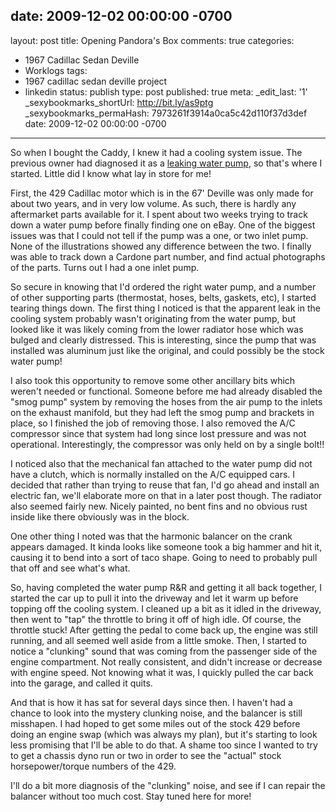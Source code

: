 date: 2009-12-02 00:00:00 -0700
---
layout: post
title: Opening Pandora's Box
comments: true
categories:
- 1967 Cadillac Sedan Deville
- Worklogs
tags:
- 1967 cadillac sedan deville project
- linkedin
status: publish
type: post
published: true
meta:
  _edit_last: '1'
  _sexybookmarks_shortUrl: http://bit.ly/as9ptg
  _sexybookmarks_permaHash: 7973261f3914a0ca5c42d110f37d3def
date: 2009-12-02 00:00:00 -0700
---
So when I bought the Caddy, I knew it had a cooling system issue.  The previous owner had diagnosed it as a <a href="{{ root_url }}/2009/06/04/67-caddy-day-1-triage/">leaking water pump</a>, so that's where I started.  Little did I know what lay in store for me!

First, the 429 Cadillac motor which is in the 67' Deville was only made for about two years, and in very low volume.  As such, there is hardly any aftermarket parts available for it.  I spent about two weeks trying to track down a water pump before finally finding one on eBay.  One of the biggest issues was that I could not tell if the pump was a one, or two inlet pump.  None of the illustrations showed any difference between the two.  I finally was able to track down a Cardone part number, and find actual photographs of the parts.  Turns out I had a one inlet pump.

So secure in knowing that I'd ordered the right water pump, and a number of other supporting parts (thermostat, hoses, belts, gaskets, etc), I started tearing things down.  The first thing I noticed is that the apparent leak in the cooling system probably wasn't originating from the water pump, but looked like it was likely coming from the lower radiator hose which was bulged and clearly distressed.  This is interesting, since the pump that was installed was aluminum just like the original, and could possibly be the stock water pump!

I also took this opportunity to remove some other ancillary bits which weren't needed or functional.  Someone before me had already disabled the "smog pump" system by removing the hoses from the air pump to the inlets on the exhaust manifold, but they had left the smog pump and brackets in place, so I finished the job of removing those.  I also removed the A/C compressor since that system had long since lost pressure and was not operational.  Interestingly, the compressor was only held on by a single bolt!!

I noticed also that the mechanical fan attached to the water pump did not have a clutch, which is normally installed on the A/C equipped cars.  I decided that rather than trying to reuse that fan, I'd go ahead and install an electric fan, we'll elaborate more on that in a later post though.  The radiator also seemed fairly new.  Nicely painted, no bent fins and no obvious rust inside like there obviously was in the block.

One other thing I noted was that the harmonic balancer on the crank appears damaged.  It kinda looks like someone took a big hammer and hit it, causing it to bend into a sort of taco shape.  Going to need to probably pull that off and see what's what.

So, having completed the water pump R&R and getting it all back together, I started the car up to pull it into the driveway and let it warm up before topping off the cooling system.  I cleaned up a bit as it idled in the driveway, then went to "tap" the throttle to bring it off of high idle.  Of course, the throttle stuck!  After getting the pedal to come back up, the engine was still running, and all seemed well aside from a little smoke.  Then, I started to notice a "clunking" sound that was coming from the passenger side of the engine compartment.  Not really consistent, and didn't increase or decrease with engine speed.  Not knowing what it was, I quickly pulled the car back into the garage, and called it quits.

And that is how it has sat for several days since then.  I haven't had a chance to look into the mystery clunking noise, and the balancer is still misshapen.  I had hoped to get some miles out of the stock 429 before doing an engine swap (which was always my plan), but it's starting to look less promising that I'll be able to do that.  A shame too since I wanted to try to get a chassis dyno run or two in order to see the "actual" stock horsepower/torque numbers of the 429.

I'll do a bit more diagnosis of the "clunking" noise, and see if I can repair the balancer without too much cost.  Stay tuned here for more!
